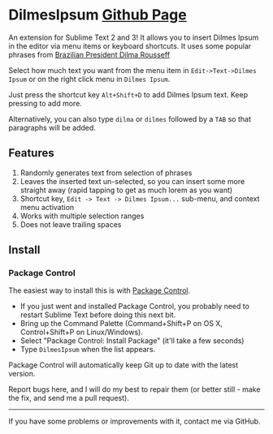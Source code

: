 # DilmesIpsum [Github Page](http://thiagoh.github.io/DilmesIpsum)

An extension for Sublime Text 2 and 3! It allows you to insert Dilmes Ipsum in the editor via menu items or keyboard shortcuts. It uses some popular phrases from [Brazilian President Dilma Rousseff](https://en.wikipedia.org/wiki/Dilma_Rousseff)

Select how much text you want from the menu item in `Edit->Text->Dilmes Ipsum` or on the right click menu in `Dilmes Ipsum`.

Just press the shortcut key `Alt+Shift+D` to add Dilmes Ipsum text. Keep pressing to add more.

Alternatively, you can also type `dilma` or `dilmes` followed by a `TAB` so that paragraphs will be added.

## Features

1. Randomly generates text from selection of phrases
2. Leaves the inserted text un-selected, so you can insert some more straight away (rapid tapping to get as much lorem as you want)
3. Shortcut key, `Edit -> Text -> Dilmes Ipsum...` sub-menu, and context menu activation
4. Works with multiple selection ranges
5. Does not leave trailing spaces

## Install

### Package Control

The easiest way to install this is with [Package Control](http://wbond.net/sublime\_packages/package\_control).

 * If you just went and installed Package Control, you probably need to restart Sublime Text before doing this next bit.
 * Bring up the Command Palette (Command+Shift+P on OS X, Control+Shift+P on Linux/Windows).
 * Select "Package Control: Install Package" (it'll take a few seconds)
 * Type `DilmesIpsum` when the list appears.

Package Control will automatically keep Git up to date with the latest version.

Report bugs here, and I will do my best to repair them (or better still - make the fix, and send me a pull request).

---

If you have some problems or improvements with it, contact me via GitHub.
